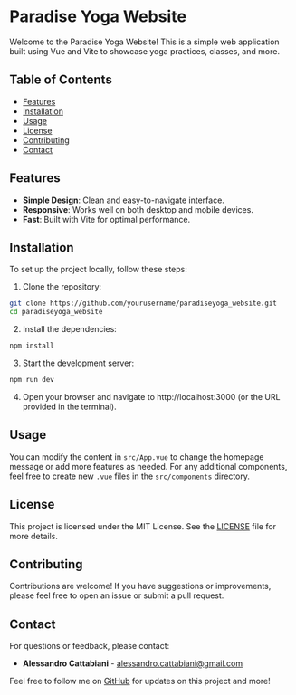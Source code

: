 # Paradise Yoga Website

Welcome to the Paradise Yoga Website! This is a simple web application built using Vue and Vite to showcase yoga practices, classes, and more.

## Table of Contents
- [Features](#features)
- [Installation](#installation)
- [Usage](#usage)
- [License](#license)
- [Contributing](#contributing)
- [Contact](#contact)

## Features
- **Simple Design**: Clean and easy-to-navigate interface.
- **Responsive**: Works well on both desktop and mobile devices.
- **Fast**: Built with Vite for optimal performance.

## Installation

To set up the project locally, follow these steps:

1. Clone the repository:
```bash
git clone https://github.com/yourusername/paradiseyoga_website.git
cd paradiseyoga_website
```
2. Install the dependencies:
```bash
npm install
```
3. Start the development server:
```bash
npm run dev
```
4. Open your browser and navigate to http://localhost:3000 (or the URL provided in the terminal).

## Usage

You can modify the content in `src/App.vue` to change the homepage message or add more features as needed. For any additional components, feel free to create new `.vue` files in the `src/components` directory.

## License

This project is licensed under the MIT License. See the [LICENSE](LICENSE) file for more details.

## Contributing

Contributions are welcome! If you have suggestions or improvements, please feel free to open an issue or submit a pull request.

## Contact

For questions or feedback, please contact:
- **Alessandro Cattabiani** - [alessandro.cattabiani@gmail.com](mailto:alessandro.cattabiani@gmail.com)

Feel free to follow me on [GitHub](https://github.com/cattabiani) for updates on this project and more!
